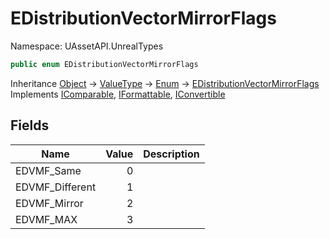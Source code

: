 # EDistributionVectorMirrorFlags

Namespace: UAssetAPI.UnrealTypes

```csharp
public enum EDistributionVectorMirrorFlags
```

Inheritance [Object](https://docs.microsoft.com/en-us/dotnet/api/system.object) → [ValueType](https://docs.microsoft.com/en-us/dotnet/api/system.valuetype) → [Enum](https://docs.microsoft.com/en-us/dotnet/api/system.enum) → [EDistributionVectorMirrorFlags](./uassetapi.unrealtypes.edistributionvectormirrorflags.md)<br>
Implements [IComparable](https://docs.microsoft.com/en-us/dotnet/api/system.icomparable), [IFormattable](https://docs.microsoft.com/en-us/dotnet/api/system.iformattable), [IConvertible](https://docs.microsoft.com/en-us/dotnet/api/system.iconvertible)

## Fields

| Name | Value | Description |
| --- | --: | --- |
| EDVMF_Same | 0 |  |
| EDVMF_Different | 1 |  |
| EDVMF_Mirror | 2 |  |
| EDVMF_MAX | 3 |  |
